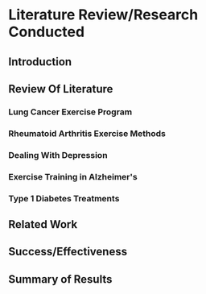 
# Literature Review/Research Conducted

## Introduction


## Review Of Literature


### Lung Cancer Exercise Program


### Rheumatoid Arthritis Exercise Methods


### Dealing With Depression


### Exercise Training in Alzheimer's


### Type 1 Diabetes Treatments


## Related Work


## Success/Effectiveness


## Summary of Results